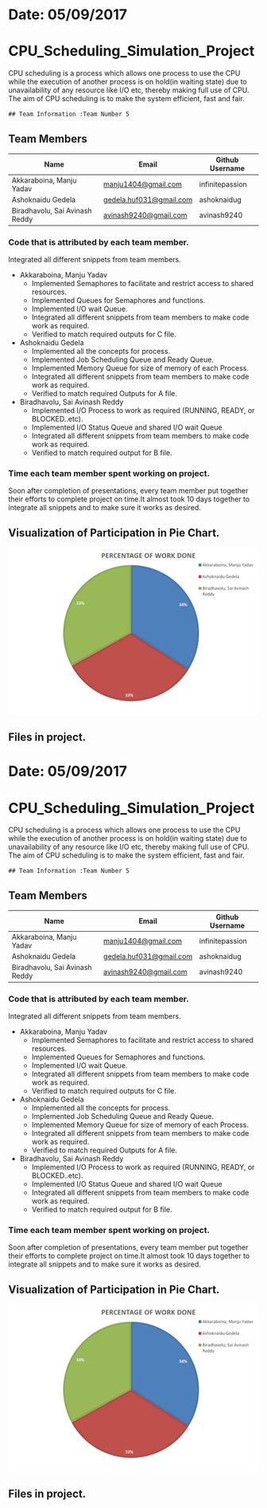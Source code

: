 # Date: 05/09/2017
# CPU_Scheduling_Simulation_Project
CPU scheduling is a process which allows one process to use the CPU while the execution of another process is on hold(in waiting state) due to unavailability of any resource like I/O etc, thereby making full use of CPU. The aim of CPU scheduling is to make the system efficient, fast and fair.

```
## Team Information :Team Number 5
```
## Team Members

>
| Name     | Email   | Github Username |
|----------|---------|-----------------|
| Akkaraboina, Manju Yadav |manju1404@gmail.com | infinitepassion |
| Ashoknaidu Gedela |gedela.huf031@gmail.com | ashoknaidug |
| Biradhavolu, Sai Avinash Reddy  | avinash9240@gmail.com | avinash9240 |


### Code that is attributed by each team member.
Integrated all different snippets from team members.

- Akkaraboina, Manju Yadav
  - Implemented Semaphores to facilitate and restrict access to shared resources.
  - Implemented Queues for Semaphores and functions.
  - Implemented I/O wait Queue.
  - Integrated all different snippets from team members to make code work as required.
  - Verified to match required outputs for C file. 
- Ashoknaidu Gedela
  - Implemented all the concepts for process.
  - Implemented Job Scheduling Queue and Ready Queue.
  - Implemented Memory Queue for size of memory of each Process.
  - Integrated all different snippets from team members to make code work as required.
  - Verified to match required Outputs for A file.
- Biradhavolu, Sai Avinash Reddy
  - Implemented I/O Process to work as required (RUNNING, READY, or BLOCKED..etc).
  - Implemented I/O Status Queue and shared I/O wait Queue
  - Integrated all different snippets from team members to make code work as required.
  - Verified to match required output for B file.

### Time each team member spent working on project.

Soon after completion of presentations, every team member put together their efforts to complete project on time.It almost took 10 days together to integrate all snippets and to make sure it works as desired.

## Visualization of Participation in Pie Chart.

![](https://github.com/ashoknaidug/5143-OpSys-Gedela/blob/master/assignments/cpu_simulation/Visualization%20of%20Participation%20in%20Pie%20Chart.jpg)

## Files in project.

# Date: 05/09/2017
# CPU_Scheduling_Simulation_Project
CPU scheduling is a process which allows one process to use the CPU while the execution of another process is on hold(in waiting state) due to unavailability of any resource like I/O etc, thereby making full use of CPU. The aim of CPU scheduling is to make the system efficient, fast and fair.

```
## Team Information :Team Number 5
```
## Team Members

>
| Name     | Email   | Github Username |
|----------|---------|-----------------|
| Akkaraboina, Manju Yadav |manju1404@gmail.com | infinitepassion |
| Ashoknaidu Gedela |gedela.huf031@gmail.com | ashoknaidug |
| Biradhavolu, Sai Avinash Reddy  | avinash9240@gmail.com | avinash9240 |


### Code that is attributed by each team member.
Integrated all different snippets from team members.

- Akkaraboina, Manju Yadav
  - Implemented Semaphores to facilitate and restrict access to shared resources.
  - Implemented Queues for Semaphores and functions.
  - Implemented I/O wait Queue.
  - Integrated all different snippets from team members to make code work as required.
  - Verified to match required outputs for C file. 
- Ashoknaidu Gedela
  - Implemented all the concepts for process.
  - Implemented Job Scheduling Queue and Ready Queue.
  - Implemented Memory Queue for size of memory of each Process.
  - Integrated all different snippets from team members to make code work as required.
  - Verified to match required Outputs for A file.
- Biradhavolu, Sai Avinash Reddy
  - Implemented I/O Process to work as required (RUNNING, READY, or BLOCKED..etc).
  - Implemented I/O Status Queue and shared I/O wait Queue
  - Integrated all different snippets from team members to make code work as required.
  - Verified to match required output for B file.

### Time each team member spent working on project.

Soon after completion of presentations, every team member put together their efforts to complete project on time.It almost took 10 days together to integrate all snippets and to make sure it works as desired.

## Visualization of Participation in Pie Chart.

![](https://github.com/ashoknaidug/5143-OpSys-Gedela/blob/master/assignments/cpu_simulation/Visualization%20of%20Participation%20in%20Pie%20Chart.jpg)

## Files in project.
